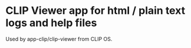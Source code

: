 # CLIP Viewer app for html / plain text logs and help files

Used by app-clip/clip-viewer from CLIP OS.
